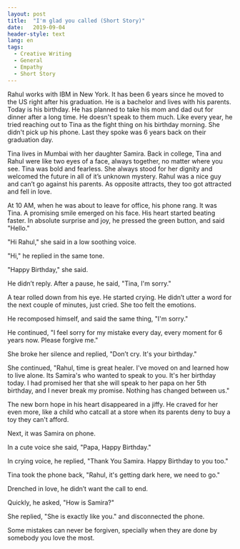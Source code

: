```yaml
---
layout: post
title:  "I'm glad you called (Short Story)"
date:   2019-09-04
header-style: text
lang: en
tags:
  - Creative Writing
  - General
  - Empathy
  - Short Story
---
```

Rahul works with IBM in New York. It has been 6 years since he moved to the US right after his graduation. He is a bachelor and lives with his parents. Today is his birthday. He has planned to take his mom and dad out for dinner after a long time. He doesn't speak to them much. Like every year, he tried reaching out to Tina as the fight thing on his birthday morning. She didn't pick up his phone. Last they spoke was 6 years back on their graduation day.

Tina lives in Mumbai with her daughter Samira. Back in college, Tina and Rahul were like two eyes of a face, always together, no matter where you see. Tina was bold and fearless. She always stood for her dignity and welcomed the future in all of it’s unknown mystery. Rahul was a nice guy and can’t go against his parents. As opposite attracts, they too got attracted and fell in love.

At 10 AM, when he was about to leave for office, his phone rang. It was Tina. A promising smile emerged on his face. His heart started beating faster. In absolute surprise and joy, he pressed the green button, and said "Hello."

"Hi Rahul," she said in a low soothing voice.

"Hi," he replied in the same tone.

"Happy Birthday," she said.

He didn’t reply. After a pause, he said, "Tina, I'm sorry."

A tear rolled down from his eye. He started crying. He didn’t utter a word for the next couple of minutes, just cried. She too felt the emotions.

He recomposed himself, and said the same thing, "I'm sorry."

He continued, "I feel sorry for my mistake every day, every moment for 6 years now. Please forgive me."

She broke her silence and replied, "Don’t cry. It's your birthday."

She continued, "Rahul, time is great healer. I've moved on and learned how to live alone. Its Samira's who wanted to speak to you. It's her birthday today. I had promised her that she will speak to her papa on her 5th birthday, and I never break my promise. Nothing has changed between us."

The new born hope in his heart disappeared in a jiffy. He craved for her even more, like a child who catcall at a store when its parents deny to buy a toy they can't afford.

Next, it was Samira on phone.

In a cute voice she said, "Papa, Happy Birthday."

In crying voice, he replied, "Thank You Samira. Happy Birthday to you too."

Tina took the phone back, "Rahul, it's getting dark here, we need to go."

Drenched in love, he didn’t want the call to end.

Quickly, he asked, "How is Samira?"

She replied, "She is exactly like you." and disconnected the phone.

Some mistakes can never be forgiven, specially when they are done by somebody you love the most.
